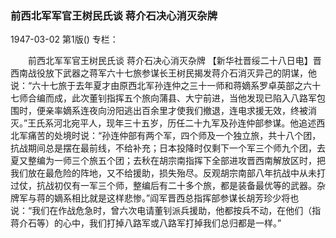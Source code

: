 ### 前西北军军官王树民氏谈  蒋介石决心消灭杂牌

1947-03-02
第1版()
专栏：

　　前西北军军官王树民氏谈
    蒋介石决心消灭杂牌
    【新华社晋绥二十八日电】晋西南战役放下武器之蒋军六十七旅参谋长王树民揭发蒋介石消灭异己的阴谋，他说：“六十七旅于去年夏才由原西北军孙连仲之三十一师和蒋嫡系罗卓英部之六十七师合编而成，此次董钊指挥五个旅向蒲县、大宁前进，当他发现已陷入八路军包围时，便亲率嫡系连夜向汾阳逃出百余里才使我们撤退，连电求援无效，终被消灭。”王氏系河北宛平人，现年三十五岁，历任二十九军及孙连仲部参谋。他追述西北军痛苦的处境时说：“孙连仲部有两个军，四个师及一个独立旅，共十八个团，抗战期间总是摆在最前线，不给补充；日本投降时仅剩下一个军三个师九个团，去夏又整编为一师三个旅五个团；去秋在胡宗南指挥下全部进攻晋西南解放区时，把我们放在最危险的阵地，又不给援助，损失殆尽。反观胡宗南部八年抗战中从未打过仗，抗战初仅有一军三个师，整编后有二十多个旅，都是装备最优等的武器。杂牌军与蒋的嫡系相比就是这样悲惨。”阎军晋西总指挥部参谋长胡芳珍少将也说：“我们在作战危急时，曾六次电请董钊派兵援助，他都按兵不动，在他们（指蒋介石等）的心中，我们打掉八路军或八路军打掉我们总归都是一样。”
